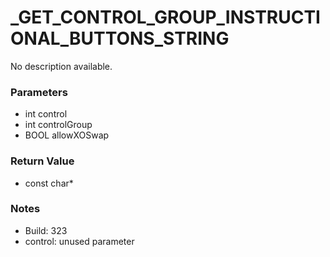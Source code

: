 # _GET_CONTROL_GROUP_INSTRUCTIONAL_BUTTONS_STRING

No description available.

### Parameters
* int control
* int controlGroup
* BOOL allowXOSwap

### Return Value
* const char*

### Notes
* Build: 323
* control: unused parameter

